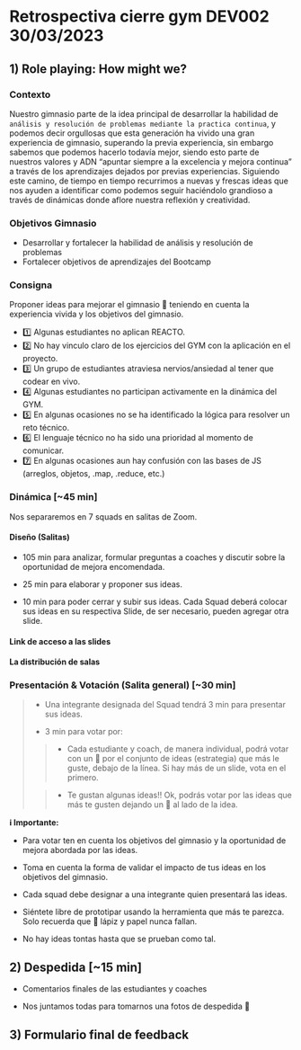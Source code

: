 # Retrospectiva cierre gym DEV002 30/03/2023

## 1) Role playing: How might we?

### Contexto

Nuestro gimnasio parte de la idea principal de desarrollar la habilidad de `análisis y resolución de problemas mediante la practica continua`, y podemos decir orgullosas que esta generación ha vivido una gran experiencia de gimnasio, superando la previa experiencia, sin embargo sabemos que podemos hacerlo todavía mejor, siendo esto parte de nuestros valores y ADN “apuntar siempre a la excelencia y mejora continua” a través de los aprendizajes dejados por previas experiencias. Siguiendo este camino, de tiempo en tiempo recurrimos a nuevas y frescas ideas que nos ayuden a identificar como podemos seguir haciéndolo grandioso a través de dinámicas donde aflore nuestra reflexión y creatividad.

### Objetivos Gimnasio

- Desarrollar y fortalecer la habilidad de análisis y resolución de problemas
- Fortalecer objetivos de aprendizajes del Bootcamp

### Consigna

Proponer ideas para mejorar el gimnasio 💪 teniendo en cuenta la experiencia vivida y los objetivos del gimnasio.

- 1️⃣ Algunas estudiantes no aplican REACTO.
- 2️⃣ No hay vinculo claro de los ejercicios del GYM con la aplicación en el proyecto.
- 3️⃣ Un grupo de estudiantes atraviesa nervios/ansiedad al tener que codear en vivo.
- 4️⃣ Algunas estudiantes no participan activamente en la dinámica del GYM.
- 5️⃣ En algunas ocasiones no se ha identificado la lógica para resolver un reto técnico.
- 6️⃣ El lenguaje técnico no ha sido una prioridad al momento de comunicar.
- 7️⃣ En algunas ocasiones aun hay confusión con las bases de JS (arreglos, objetos, .map, .reduce, etc.)

### Dinámica [~45 min]

Nos separaremos en 7 squads en salitas de Zoom.

#### Diseño (Salitas)

- 105 min para analizar, formular preguntas a coaches y discutir sobre la oportunidad de mejora encomendada.

- 25 min para elaborar y proponer sus ideas.

- 10 min para poder cerrar y subir sus ideas. Cada Squad deberá colocar sus ideas en su respectiva Slide, de ser necesario, pueden agregar otra slide.

#### Link de acceso a las slides

<!-- [https://docs.google.com/presentation/d/1Kpl7ONP8lmYU3gCqrBrAfTu6rNcQFaSb6ly-v-ZDEiM/edit?usp=sharing](https://docs.google.com/presentation/d/1Kpl7ONP8lmYU3gCqrBrAfTu6rNcQFaSb6ly-v-ZDEiM/edit?usp=sharing) -->

#### La distribución de salas

<!-- [Accede a la lista para ver en que salita te toca](https://docs.google.com/spreadsheets/d/1YtRO_Q_StkGvXiRRy7KDSsAcghoLTc5T2p0fTVbtjys/edit?usp=sharing) -->

### Presentación & Votación (Salita general) [~30 min]

> - Una integrante designada del Squad tendrá 3 min para presentar sus ideas.
>
> - 3 min para votar por:
>
> > - Cada estudiante y coach, de manera individual, podrá votar con un 💛 por el conjunto de ideas (estrategia) que más le guste, debajo de la línea. Si hay más de un slide, vota en el primero.
>
> > - Te gustan algunas ideas!! Ok, podrás votar por las ideas que más te gusten dejando un 💜 al lado de la idea.

**ℹ️ Importante:**

- Para votar ten en cuenta los objetivos del gimnasio y la oportunidad de mejora abordada por las ideas.

- Toma en cuenta la forma de validar el impacto de tus ideas en los objetivos del gimnasio.

- Cada squad debe designar a una integrante quien presentará las ideas.

- Siéntete libre de prototipar usando la herramienta que más te parezca. Solo recuerda que 📝 lápiz y papel nunca fallan.

- No hay ideas tontas hasta que se prueban como tal.

## 2) Despedida [~15 min]

- Comentarios finales de las estudiantes y coaches

- Nos juntamos todas para tomarnos una fotos de despedida 📸

## 3) Formulario final de feedback
